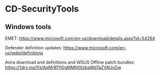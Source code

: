 # CD-SecurityTools

## Windows tools

EMET:  https://www.microsoft.com/en-us/download/details.aspx?id=54264

Defender definition updates: https://www.microsoft.com/en-us/wdsi/definitions

Avira download and definitions and WSUS Offline patch bundles: https://1drv.ms/f/s!ApMrBTfi0gMMht0tzbaWd7aZVAUxDw 

